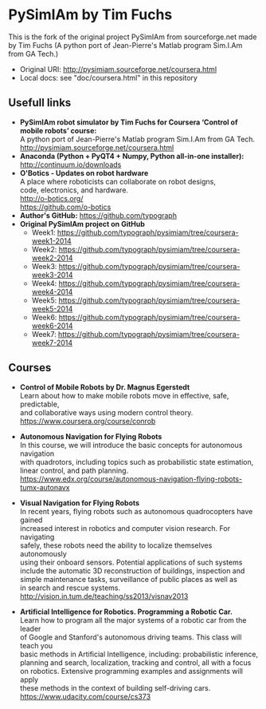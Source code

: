 # PySimIAm by Tim Fuchs

This is the fork of the original project PySimIAm from sourceforge.net made by Tim Fuchs (A python port of Jean-Pierre's Matlab program Sim.I.Am from GA Tech.)

* Original URI: http://pysimiam.sourceforge.net/coursera.html
* Local docs: see "doc/coursera.html" in this repository

## Usefull links

* **PySimIAm robot simulator by Tim Fuchs for Coursera ‘Control of mobile robots’ course:**  
A python port of Jean-Pierre's Matlab program Sim.I.Am from GA Tech.  
http://pysimiam.sourceforge.net/coursera.html
* **Anaconda (Python + PyQT4 + Numpy, Python all-in-one installer):**  
http://continuum.io/downloads
* **O'Botics - Updates on robot hardware**  
A place where roboticists can collaborate on robot designs,  
code, electronics, and hardware.  
http://o-botics.org/  
https://github.com/o-botics
* **Author's GitHub:** https://github.com/typograph
* **Original PySimIAm project on GitHub**
  * Week1: https://github.com/typograph/pysimiam/tree/coursera-week1-2014
  * Week2: https://github.com/typograph/pysimiam/tree/coursera-week2-2014
  * Week3: https://github.com/typograph/pysimiam/tree/coursera-week3-2014
  * Week4: https://github.com/typograph/pysimiam/tree/coursera-week4-2014
  * Week5: https://github.com/typograph/pysimiam/tree/coursera-week5-2014
  * Week6: https://github.com/typograph/pysimiam/tree/coursera-week6-2014
  * Week7: https://github.com/typograph/pysimiam/tree/coursera-week7-2014

## Courses

* **Control of Mobile Robots by Dr. Magnus Egerstedt**  
Learn about how to make mobile robots move in effective, safe, predictable,  
and collaborative ways using modern control theory.  
https://www.coursera.org/course/conrob

* **Autonomous Navigation for Flying Robots**  
In this course, we will introduce the basic concepts for autonomous navigation  
with quadrotors, including topics such as probabilistic state estimation,  
linear control, and path planning.  
https://www.edx.org/course/autonomous-navigation-flying-robots-tumx-autonavx

* **Visual Navigation for Flying Robots**  
In recent years, flying robots such as autonomous quadrocopters have gained  
increased interest in robotics and computer vision research. For navigating  
safely, these robots need the ability to localize themselves autonomously  
using their onboard sensors. Potential applications of such systems  
include the automatic 3D reconstruction of buildings, inspection and  
simple maintenance tasks, surveillance of public places as well as  
in search and rescue systems.  
http://vision.in.tum.de/teaching/ss2013/visnav2013

* **Artificial Intelligence for Robotics. Programming a Robotic Car.**  
Learn how to program all the major systems of a robotic car from the leader  
of Google and Stanford's autonomous driving teams. This class will teach you  
basic methods in Artificial Intelligence, including: probabilistic inference,  
planning and search, localization, tracking and control, all with a focus  
on robotics. Extensive programming examples and assignments will apply  
these methods in the context of building self-driving cars.  
https://www.udacity.com/course/cs373
